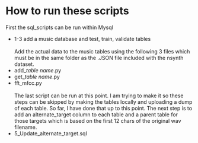 # How to run these scripts
First the sql_scripts can be run within Mysql
* 1-3 add a music database and test, train, validate tables  \
\
Add the actual data to the music tables using the following 3 files which must be in the same folder as the .JSON file included with the nsynth dataset.
* add_*table name*.py
* get_*table name*.py
* fft_mfcc.py  \
\
The last script can be run at this point. I am trying to make it so these steps can be skipped by making the tables locally and uploading a dump of each table. So far, I have done that up to this point. The next step is to add an alternate_target column to each table and a parent table for those targets which is based on the first 12 chars of the original wav filename.
* 5_Update_alternate_target.sql  
